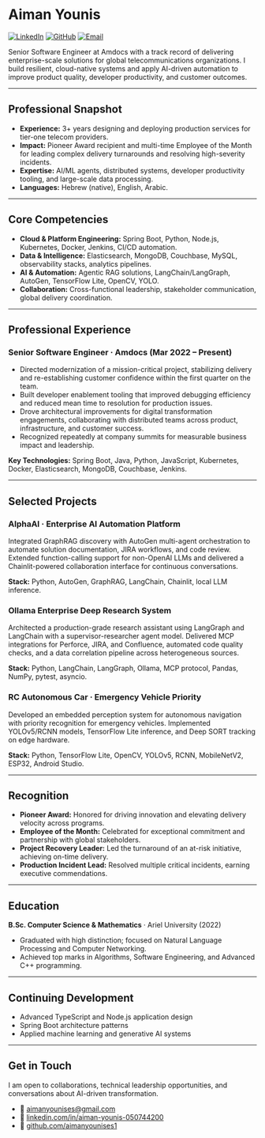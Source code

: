 # Aiman Younis

[![LinkedIn](https://img.shields.io/badge/LinkedIn-0077B5?style=flat-square&logo=linkedin&logoColor=white)](www.linkedin.com/in/aimanyounis)
[![GitHub](https://img.shields.io/badge/GitHub-181717?style=flat-square&logo=github&logoColor=white)](https://github.com/aimanyounises1)
[![Email](https://img.shields.io/badge/Email-D14836?style=flat-square&logo=gmail&logoColor=white)](mailto:aimanyounises@gmail.com)

Senior Software Engineer at Amdocs with a track record of delivering enterprise-scale solutions for global telecommunications organizations. I build resilient, cloud-native systems and apply AI-driven automation to improve product quality, developer productivity, and customer outcomes.

---

## Professional Snapshot
- **Experience:** 3+ years designing and deploying production services for tier-one telecom providers.
- **Impact:** Pioneer Award recipient and multi-time Employee of the Month for leading complex delivery turnarounds and resolving high-severity incidents.
- **Expertise:** AI/ML agents, distributed systems, developer productivity tooling, and large-scale data processing.
- **Languages:** Hebrew (native), English, Arabic.

---

## Core Competencies
- **Cloud & Platform Engineering:** Spring Boot, Python, Node.js, Kubernetes, Docker, Jenkins, CI/CD automation.
- **Data & Intelligence:** Elasticsearch, MongoDB, Couchbase, MySQL, observability stacks, analytics pipelines.
- **AI & Automation:** Agentic RAG solutions, LangChain/LangGraph, AutoGen, TensorFlow Lite, OpenCV, YOLO.
- **Collaboration:** Cross-functional leadership, stakeholder communication, global delivery coordination.

---

## Professional Experience
### Senior Software Engineer · Amdocs (Mar 2022 – Present)
- Directed modernization of a mission-critical project, stabilizing delivery and re-establishing customer confidence within the first quarter on the team.
- Built developer enablement tooling that improved debugging efficiency and reduced mean time to resolution for production issues.
- Drove architectural improvements for digital transformation engagements, collaborating with distributed teams across product, infrastructure, and customer success.
- Recognized repeatedly at company summits for measurable business impact and leadership.

**Key Technologies:** Spring Boot, Java, Python, JavaScript, Kubernetes, Docker, Elasticsearch, MongoDB, Couchbase, Jenkins.

---

## Selected Projects
### AlphaAI · Enterprise AI Automation Platform
Integrated GraphRAG discovery with AutoGen multi-agent orchestration to automate solution documentation, JIRA workflows, and code review. Extended function-calling support for non-OpenAI LLMs and delivered a Chainlit-powered collaboration interface for continuous conversations.

**Stack:** Python, AutoGen, GraphRAG, LangChain, Chainlit, local LLM inference.

### Ollama Enterprise Deep Research System
Architected a production-grade research assistant using LangGraph and LangChain with a supervisor-researcher agent model. Delivered MCP integrations for Perforce, JIRA, and Confluence, automated code quality checks, and a data correlation pipeline across heterogeneous sources.

**Stack:** Python, LangChain, LangGraph, Ollama, MCP protocol, Pandas, NumPy, pytest, asyncio.

### RC Autonomous Car · Emergency Vehicle Priority
Developed an embedded perception system for autonomous navigation with priority recognition for emergency vehicles. Implemented YOLOv5/RCNN models, TensorFlow Lite inference, and Deep SORT tracking on edge hardware.

**Stack:** Python, TensorFlow Lite, OpenCV, YOLOv5, RCNN, MobileNetV2, ESP32, Android Studio.

---

## Recognition
- **Pioneer Award:** Honored for driving innovation and elevating delivery velocity across programs.
- **Employee of the Month:** Celebrated for exceptional commitment and partnership with global stakeholders.
- **Project Recovery Leader:** Led the turnaround of an at-risk initiative, achieving on-time delivery.
- **Production Incident Lead:** Resolved multiple critical incidents, earning executive commendations.

---

## Education
**B.Sc. Computer Science & Mathematics** · Ariel University (2022)
- Graduated with high distinction; focused on Natural Language Processing and Computer Networking.
- Achieved top marks in Algorithms, Software Engineering, and Advanced C++ programming.

---

## Continuing Development
- Advanced TypeScript and Node.js application design
- Spring Boot architecture patterns
- Applied machine learning and generative AI systems

---

## Get in Touch
I am open to collaborations, technical leadership opportunities, and conversations about AI-driven transformation.

- 📧 [aimanyounises@gmail.com](mailto:aimanyounises@gmail.com)
- 💼 [linkedin.com/in/aiman-younis-050744200](https://www.linkedin.com/in/aiman-younis-050744200/)
- 🐙 [github.com/aimanyounises1](https://github.com/aimanyounises1)
